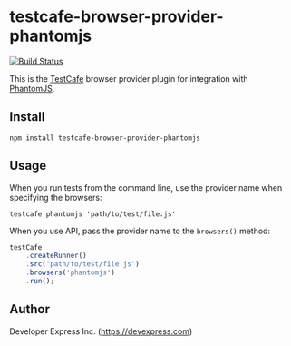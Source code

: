 # testcafe-browser-provider-phantomjs
[![Build Status](https://travis-ci.org/DevExpress/testcafe-browser-provider-phantomjs.svg)](https://travis-ci.org/DevExpress/testcafe-browser-provider-phantomjs)

This is the [TestCafe](http://devexpress.github.io/testcafe) browser provider plugin for integration with [PhantomJS](http://phantomjs.org/).

## Install

```
npm install testcafe-browser-provider-phantomjs
```

## Usage

When you run tests from the command line, use the provider name when specifying the browsers:

```
testcafe phantomjs 'path/to/test/file.js'
```


When you use API, pass the provider name to the `browsers()` method:

```js
testCafe
    .createRunner()
    .src('path/to/test/file.js')
    .browsers('phantomjs')
    .run();
```

## Author
Developer Express Inc. (https://devexpress.com)
